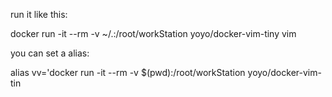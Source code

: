 run it like this:

docker run -it --rm -v ~/.:/root/workStation yoyo/docker-vim-tiny vim

you can set a alias:

alias vv='docker run -it --rm -v $(pwd):/root/workStation yoyo/docker-vim-tin
